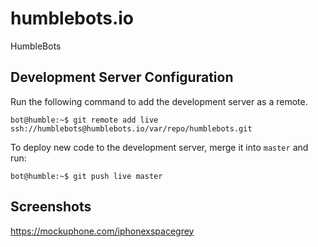 # humblebots.io

HumbleBots

## Development Server Configuration

Run the following command to add the development server as a remote.

```console
bot@humble:~$ git remote add live ssh://humblebots@humblebots.io/var/repo/humblebots.git
```

To deploy new code to the development server, merge it into `master` and run:

```console
bot@humble:~$ git push live master
```

## Screenshots

https://mockuphone.com/iphonexspacegrey
